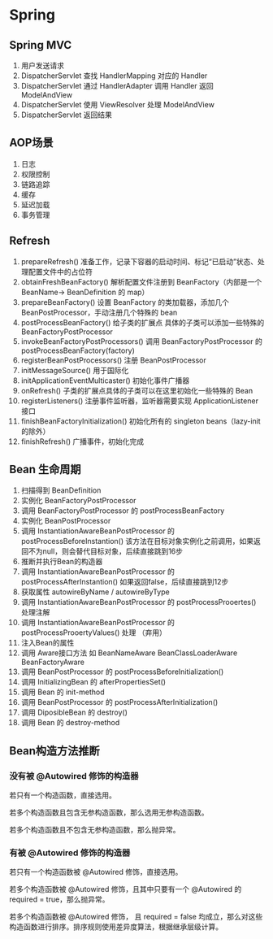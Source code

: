 # Spring

## Spring MVC

1. 用户发送请求
2. DispatcherServlet 查找 HandlerMapping 对应的 Handler
3. DispatcherServlet 通过 HandlerAdapter 调用 Handler 返回 ModelAndView
4. DispatcherServlet 使用 ViewResolver 处理 ModelAndView
5. DispatcherServlet 返回结果

## AOP场景

1. 日志
2. 权限控制
3. 链路追踪
4. 缓存
5. 延迟加载
6. 事务管理

## Refresh

1. prepareRefresh() 准备工作，记录下容器的启动时间、标记“已启动”状态、处理配置文件中的占位符
2. obtainFreshBeanFactory() 解析配置文件注册到 BeanFactory（内部是一个 BeanName-> BeanDefinition 的 map）
3. prepareBeanFactory() 设置 BeanFactory 的类加载器，添加几个 BeanPostProcessor，手动注册几个特殊的 bean
4. postProcessBeanFactory() 给子类的扩展点 具体的子类可以添加一些特殊的 BeanFactoryPostProcessor
5. invokeBeanFactoryPostProcessors() 调用 BeanFactoryPostProcessor 的 postProcessBeanFactory(factory)
6. registerBeanPostProcessors() 注册 BeanPostProcessor
7. initMessageSource() 用于国际化
8. initApplicationEventMulticaster() 初始化事件广播器
9. onRefresh() 子类的扩展点具体的子类可以在这里初始化一些特殊的 Bean
10. registerListeners() 注册事件监听器，监听器需要实现 ApplicationListener 接口
11. finishBeanFactoryInitialization() 初始化所有的 singleton beans（lazy-init 的除外）
12. finishRefresh() 广播事件，初始化完成

## Bean 生命周期

1. 扫描得到 BeanDefinition
2. 实例化 BeanFactoryPostProcessor
3. 调用 BeanFactoryPostProcessor 的 postProcessBeanFactory
4. 实例化 BeanPostProcessor
5. 调用 InstantiationAwareBeanPostProcessor 的 postProcessBeforeInstantion() 该方法在目标对象实例化之前调用，如果返回不为null，则会替代目标对象，后续直接跳到16步
6. 推断并执行Bean的构造器
7. 调用 InstantiationAwareBeanPostProcessor 的 postProcessAfterInstantion() 如果返回false，后续直接跳到12步
8. 获取属性 autowireByName / autowireByType
9. 调用 InstantiationAwareBeanPostProcessor 的 postProcessProoertes() 处理注解
10. 调用 InstantiationAwareBeanPostProcessor 的 postProcessProoertyValues() 处理 （弃用）
11. 注入Bean的属性
12. 调用 Aware接口方法 如 BeanNameAware BeanClassLoaderAware BeanFactoryAware
13. 调用 BeanPostProcessor 的 postProcessBeforeInitialization()
14. 调用 InitializingBean 的 afterPropertiesSet()
15. 调用 Bean 的 init-method
16. 调用 BeanPostProcessor 的 postProcessAfterInitialization()
17. 调用 DiposibleBean 的 destroy()
18. 调用 Bean 的 destroy-method

## Bean构造方法推断

### 没有被 @Autowired 修饰的构造器

若只有一个构造函数，直接选用。

若多个构造函数且包含无参构造函数，那么选用无参构造函数。

若多个构造函数且不包含无参构造函数，那么抛异常。

### 有被 @Autowired 修饰的构造器

若只有一个构造函数被 @Autowired 修饰，直接选用。

若多个构造函数被 @Autowired 修饰，且其中只要有一个 @Autowired 的 required = true，那么抛异常。

若多个构造函数被 @Autowired 修饰， 且 required = false 均成立，那么对这些构造函数进行排序。排序规则使用差异度算法，根据继承层级计算。


